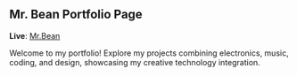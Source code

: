 ## Mr. Bean Portfolio Page

**Live**: [Mr.Bean](https://ranjan.pages.dev/)

Welcome to my portfolio! Explore my projects combining electronics, music, coding, and design, showcasing my creative technology integration.
